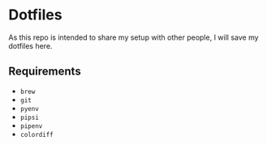 # Dotfiles

As this repo is intended to share my setup with other people, I will save my dotfiles here.

## Requirements

- `brew`
- `git`
- `pyenv`
- `pipsi`
- `pipenv`
- `colordiff`
